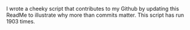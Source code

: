 I wrote a cheeky script that contributes to my Github by updating this ReadMe to illustrate why more than commits matter. This script has run 1903 times.